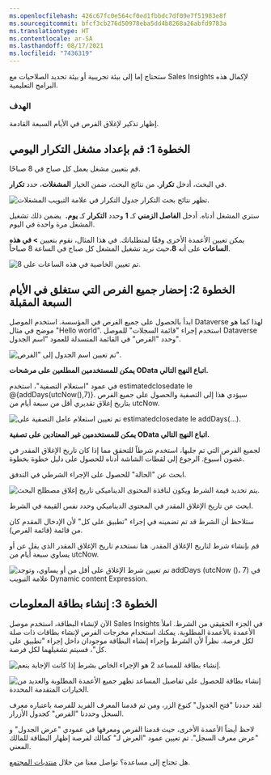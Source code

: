 ```yaml
---
ms.openlocfilehash: 426c67fc0e564cf0ed1fbbdc7df09e7f51983e8f
ms.sourcegitcommit: bfcf3cb276d50978eba5dd4b8268a26abfd9783a
ms.translationtype: HT
ms.contentlocale: ar-SA
ms.lasthandoff: 08/17/2021
ms.locfileid: "7436319"
---
```

ستحتاج إما إلى بيئة تجريبية أو بيئة تحديد الصلاحيات مع Sales Insights لإكمال هذه البرامج التعليمية. 

### <a name="objective"></a>الهدف

إظهار تذكير لإغلاق الفرص في الأيام السبعة القادمة.

## <a name="step-1-set-up-a-daily-recurrence-trigger"></a>الخطوة 1: قم بإعداد مشغل التكرار اليومي

قم بتعيين مشغل يعمل كل صباح في 8 صباحًا.

في البحث، أدخل **تكرار.** من نتائج البحث، ضمن الخيار **المشغلات**، حدد **تكرار**.

![تظهر نتائج بحث التكرار جدول التكرار في علامة التبويب المشغلات.](../media/assistant-tutorial-4-recurrence.png)

ستري المشغل أدناه. أدخل **الفاصل الزمني** كـ **1** وحدد **التكرار** كـ **يوم.**  يضمن ذلك تشغيل المشغل مرة واحدة في اليوم.

يمكن تعيين الأعمدة الأخرى وفقًا لمتطلباتك. في هذا المثال، نقوم بتعيين **> في هذه الساعات** على أنه **8**،حيث نريد تشغيل المشغل كل صباح في الساعة 8 صباحاً.

![تم تعيين الخاصية في هذه الساعات على 8.](../media/assistant-tutorial-4-hours.png)

## <a name="step-2-fetch-all-opportunities-closing-in-the-next-seven-days"></a>الخطوة 2: إحضار جميع الفرص التي ستغلق في الأيام السبعة المقبلة

ابدأ بالحصول على جميع الفرص في المؤسسة. استخدم الموصل Dataverse لهذا كما هو موضح في مثال "Hello world".
استخدم إجراء "قائمة السجلات" للموصل Dataverse وحدد "الفرص" في القائمة المنسدلة للعمود "اسم الجدول".

![تم تعيين اسم الجدول إلى "الفرص".](../media/assistant-tutorial-4-list-records.png)

**يمكن للمستخدمين المطلعين على مرشحات OData اتباع النهج التالي.** 

في عمود "استعلام التصفية"، استخدم estimatedclosedate le @{addDays(utcNow(),7)}. سيؤدي هذا إلى التصفية والحصول على جميع الفرص بتاريخ إغلاق تقديري أقل من سبعة أيام من utcNow.

![تم تعيين استعلام عامل التصفية على estimatedclosedate le addDays(...).](../media/assistant-tutorial-4-filter-query.png)

**يمكن للمستخدمين غير المعتادين على تصفية OData اتباع النهج التالي.**

لجميع الفرص التي تم جلبها، استخدم شرطاً للتحقق مما إذا كان تاريخ الإغلاق المقدر في غضون أسبوع. الرجوع إلى لقطات الشاشة أدناه للحصول على دليل خطوة بخطوة.

ابحث عن "الحالة" للحصول على الإجراء الشرطي في التدفق.

![يتم تحديد قيمة الشرط ويكون لنافذة المحتوى الديناميكي تاريخ إغلاق مصطلح البحث.](../media/assistant-tutorial-4-odata-fetch.png)

ابحث عن تاريخ الإغلاق المقدر في المحتوى الديناميكي وحدد نفس القيمة في الشرط.

ستلاحظ أن الشرط قد تم تضمينه في إجراء "تطبيق على كل" لأن الإدخال المقدم كان من قائمة (قائمة الفرص).

قم بإنشاء شرط لتاريخ الإغلاق المقدر. هنا نستخدم تاريخ الإغلاق المقدر الذي يقل عن أو يساوي سبعة أيام من utcNow. 

![تم تعيين شرط الإغلاق على أقل من أو يساوي، وتوجد addDays (utcNow ()، 7) في علامة التبويب Dynamic content Expression.](../media/assistant-tutorial-4-close-condition.png)

## <a name="step-3-create-the-insights-card"></a>الخطوة 3: إنشاء بطاقة المعلومات 

الآن لإنشاء البطاقة، استخدم موصل Sales Insights في الجزء الحقيقي من الشرط. املأ الأعمدة بالأعمدة المطلوبة. يمكنك استخدام مخرجات الفرص لإنشاء بطاقات ذات صلة لكل فرصة. نظراً لأن الشرط وإجراء إنشاء البطاقة موجودان داخل إجراء "تطبيق على كل"، فسيتم تشغيلهما لكل فرصة.

![إنشاء بطاقة للمساعد 2 هو الإجراء الخاص بشرط إذا كانت الإجابة بنعم.](../media/assistant-tutorial-4-create-card-assistant.png)

![إنشاء بطاقة للحصول على تفاصيل المساعد تظهر جميع الأعمدة المطلوبة والعديد من الخيارات المتقدمة المحددة.](../media/assistant-tutorial-4-create-card-assistant-2.png)

لقد حددنا "فتح الجدول" كنوع الزر، ومن ثم قدمنا المعرف الفريد للفرصة باعتباره معرف السجل وحددنا "الفرص" كجدول الأزرار.

لاحظ أيضاً الأعمدة الأخرى، حيث قدمنا الفرص ومعرفها في عمودي "عرض الجدول" و "عرض معرف السجل". تم تعيين عمود "العرض لـ" كمالك لفرصة إظهار البطاقة للمالك المعني.

هل تحتاج إلى مساعدة؟ تواصل معنا من خلال [منتديات المجتمع](https://aka.ms/studioforums/?azure-portal=true).
